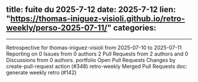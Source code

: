  
title:  fuite du 2025-7-12
date: 2025-7-12
lien: "https://thomas-iniguez-visioli.github.io/retro-weekly/perso-2025-07-11/"
categories:
  - 
---

Retrospective for thomas-iniguez-visioli from 2025-07-10 to 2025-07-11
Reporting on 0 Issues from 0 authors
2 Pull Requests from 2 authors
and 0 Discussions from 0 authors.
portfolio
Open Pull Requests
Changes by create-pull-request action (#348)
retro-weekly
Merged Pull Requests
doc: generate weekly retro (#142)

